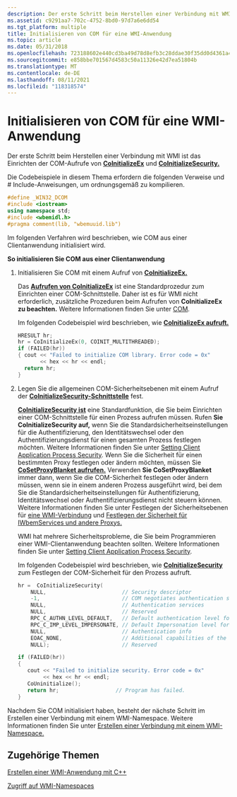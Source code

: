 ```yaml
---
description: Der erste Schritt beim Herstellen einer Verbindung mit WMI ist das Einrichten der COM-Aufrufe von CoInitializeEx und CoInitializeSecurity.
ms.assetid: c9291aa7-702c-4752-8bd0-97d7a6e6dd54
ms.tgt_platform: multiple
title: Initialisieren von COM für eine WMI-Anwendung
ms.topic: article
ms.date: 05/31/2018
ms.openlocfilehash: 723188602e440cd3ba49d78d8efb3c28ddae30f35dd0d4361a4fdb5ced026ad3
ms.sourcegitcommit: e858bbe701567d4583c50a11326e42d7ea51804b
ms.translationtype: MT
ms.contentlocale: de-DE
ms.lasthandoff: 08/11/2021
ms.locfileid: "118318574"
---
```

# <a name="initializing-com-for-a-wmi-application"></a>Initialisieren von COM für eine WMI-Anwendung

Der erste Schritt beim Herstellen einer Verbindung mit WMI ist das Einrichten der COM-Aufrufe von [**CoInitializeEx**](/windows/win32/api/combaseapi/nf-combaseapi-coinitializeex) und [**CoInitializeSecurity.**](/windows/win32/api/combaseapi/nf-combaseapi-coinitializesecurity)

Die Codebeispiele in diesem Thema erfordern die folgenden Verweise und \# Include-Anweisungen, um ordnungsgemäß zu kompilieren.


```C++
#define _WIN32_DCOM
#include <iostream>
using namespace std;
#include <wbemidl.h>
#pragma comment(lib, "wbemuuid.lib")
```



Im folgenden Verfahren wird beschrieben, wie COM aus einer Clientanwendung initialisiert wird.

**So initialisieren Sie COM aus einer Clientanwendung**

1.  Initialisieren Sie COM mit einem Aufruf von [**CoInitializeEx.**](/windows/win32/api/combaseapi/nf-combaseapi-coinitializeex)

    Das [**Aufrufen von CoInitializeEx**](/windows/win32/api/combaseapi/nf-combaseapi-coinitializeex) ist eine Standardprozedur zum Einrichten einer COM-Schnittstelle. Daher ist es für WMI nicht erforderlich, zusätzliche Prozeduren beim Aufrufen von **CoInitializeEx zu beachten.** Weitere Informationen finden Sie unter [COM](../com/component-object-model--com--portal.md).

    Im folgenden Codebeispiel wird beschrieben, wie [**CoInitializeEx aufruft.**](/windows/win32/api/combaseapi/nf-combaseapi-coinitializeex)

    ```C++
    HRESULT hr;
    hr = CoInitializeEx(0, COINIT_MULTITHREADED); 
    if (FAILED(hr)) 
    { cout << "Failed to initialize COM library. Error code = 0x"
           << hex << hr << endl; 
      return hr;
    }
    ```

    

2.  Legen Sie die allgemeinen COM-Sicherheitsebenen mit einem Aufruf der [**CoInitializeSecurity-Schnittstelle**](/windows/win32/api/combaseapi/nf-combaseapi-coinitializesecurity) fest.

    [**CoInitializeSecurity ist**](/windows/win32/api/combaseapi/nf-combaseapi-coinitializesecurity) eine Standardfunktion, die Sie beim Einrichten einer COM-Schnittstelle für einen Prozess aufrufen müssen. Rufen **Sie CoInitializeSecurity auf,** wenn Sie die Standardsicherheitseinstellungen für die Authentifizierung, den Identitätswechsel oder den Authentifizierungsdienst für einen gesamten Prozess festlegen möchten. Weitere Informationen finden Sie unter [Setting Client Application Process Security](setting-client-application-process-security.md). Wenn Sie die Sicherheit für einen bestimmten Proxy festlegen oder ändern möchten, müssen Sie [**CoSetProxyBlanket aufrufen.**](/windows/win32/api/combaseapi/nf-combaseapi-cosetproxyblanket) Verwenden **Sie CoSetProxyBlanket** immer dann, wenn Sie die COM-Sicherheit festlegen oder ändern müssen, wenn sie in einem anderen Prozess ausgeführt wird, bei dem Sie die Standardsicherheitseinstellungen für Authentifizierung, Identitätswechsel oder Authentifizierungsdienst nicht steuern können. Weitere Informationen finden Sie unter Festlegen der Sicherheitsebenen für [eine WMI-Verbindung](setting-the-security-levels-on-a-wmi-connection.md) und [Festlegen der Sicherheit für IWbemServices und andere Proxys.](setting-the-security-on-iwbemservices-and-other-proxies.md)

    WMI hat mehrere Sicherheitsprobleme, die Sie beim Programmieren einer WMI-Clientanwendung beachten sollten. Weitere Informationen finden Sie unter [Setting Client Application Process Security](setting-client-application-process-security.md).

    Im folgenden Codebeispiel wird beschrieben, wie [**CoInitializeSecurity**](/windows/win32/api/combaseapi/nf-combaseapi-coinitializesecurity) zum Festlegen der COM-Sicherheit für den Prozess aufruft.

    ```C++
    hr =  CoInitializeSecurity(
        NULL,                        // Security descriptor    
        -1,                          // COM negotiates authentication service
        NULL,                        // Authentication services
        NULL,                        // Reserved
        RPC_C_AUTHN_LEVEL_DEFAULT,   // Default authentication level for proxies
        RPC_C_IMP_LEVEL_IMPERSONATE, // Default Impersonation level for proxies
        NULL,                        // Authentication info
        EOAC_NONE,                   // Additional capabilities of the client or server
        NULL);                       // Reserved

    if (FAILED(hr))
    {
       cout << "Failed to initialize security. Error code = 0x" 
            << hex << hr << endl;
       CoUninitialize();
       return hr;                  // Program has failed.
    }
    ```

    

Nachdem Sie COM initialisiert haben, besteht der nächste Schritt im Erstellen einer Verbindung mit einem WMI-Namespace. Weitere Informationen finden Sie unter [Erstellen einer Verbindung mit einem WMI-Namespace.](creating-a-connection-to-a-wmi-namespace.md)

## <a name="related-topics"></a>Zugehörige Themen

<dl> <dt>

[Erstellen einer WMI-Anwendung mit C++](creating-a-wmi-application-using-c-.md)
</dt> <dt>

[Zugriff auf WMI-Namespaces](access-to-wmi-namespaces.md)
</dt> </dl>

 

 
